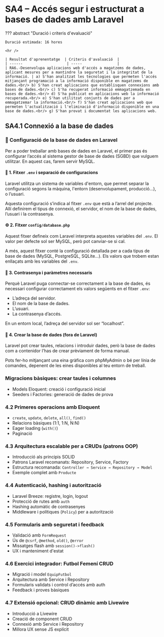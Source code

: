 # SA4 – Accés segur i estructurat a bases de dades amb Laravel

??? abstract "Duració i criteris d'evaluació"

    Duració estimada: 16 hores

    <hr />

    | Resultat d'aprenentatge  | Criteris d'avaluació  |
    | ------                    | -----                |
    | RA6.-Desenvolupa aplicacions web d'accés a magatzems de dades, aplicant mesures per a mantindre la seguretat i la integritat de la informació. | a) S'han analitzat les tecnologies que permeten l'accés mitjançant programació a la informació disponible en magatzems de dades.<br/> b) S'han creat aplicacions que establisquen connexions amb bases de dades.<br/> c) S'ha recuperat informació emmagatzemada en bases de dades.<br/> d) S'ha publicat en aplicacions web la informació recuperada.<br/> e) S'han utilitzat conjunts de dades per a emmagatzemar la informació.<br/> f) S'han creat aplicacions web que permeten l'actualització i l'eliminació d'informació disponible en una base de dades.<br/> g) S'han provat i documentat les aplicacions web.
 

##  SA4.1  Connexió a la base de dades
 
 
### 🔧 Configuració de la base de dades en Laravel

Per a poder treballar amb bases de dades en Laravel, el primer pas és configurar l’accés al sistema gestor de base de dades (SGBD) que vulguem utilitzar. En aquest cas, farem servir MySQL.

 
#### 📁 1. Fitxer `.env` i separació de configuracions

Laravel utilitza un sistema de variables d'entorn, que permet separar la configuració segons la màquina, l'entorn (desenvolupament, producció...), o l’usuari.

Aquesta configuració s’indica al fitxer `.env` que està a l’arrel del projecte. Allí definirem el tipus de connexió, el servidor, el nom de la base de dades, l’usuari i la contrasenya.
 

#### ⚙️ 2. Fitxer `config/database.php`

Aquest fitxer defineix com Laravel interpreta aquestes variables del `.env`. El valor per defecte sol ser MySQL, però pot canviar-se si cal.

A més, aquest fitxer conté la configuració detallada per a cada tipus de base de dades (MySQL, PostgreSQL, SQLite...). Els valors que trobem estan enllaçats amb les variables del `.env`.
 
#### 🔐 3. Contrasenya i paràmetres necessaris

Perquè Laravel puga connectar-se correctament a la base de dades, és necessari configurar correctament els valors següents en el fitxer `.env`:

- L’adreça del servidor.
- El nom de la base de dades.
- L’usuari.
- La contrasenya d’accés.

En un entorn local, l’adreça del servidor sol ser “localhost”.
 
#### 🧱 4. Crear la base de dades (fora de Laravel)

Laravel pot crear taules, relacions i introduir dades, però la base de dades com a contenidor l’has de crear prèviament de forma manual.

Pots fer-ho mitjançant una eina gràfica com phpMyAdmin o bé per línia de comandes, depenent de les eines disponibles al teu entorn de treball.

 
###  Migracions bàsiques: crear taules i columnes
 
- Models Eloquent: creació i configuració inicial
- Seeders i Factories: generació de dades de prova

### 4.2 Primeres operacions amb Eloquent
- `create`, `update`, `delete`, `all()`, `find()`
- Relacions bàsiques (1:1, 1:N, N:N)
- Eager loading (`with()`)
- Paginació

### 4.3 Arquitectura escalable per a CRUDs (patrons OOP)
- Introducció als principis SOLID
- Patrons Laravel recomanats: Repository, Service, Factory
- Estructura recomanada: `Controller → Service → Repository → Model`
- Exemple complet amb `Producte`

### 4.4 Autenticació, hashing i autorització
- Laravel Breeze: registre, login, logout
- Protecció de rutes amb `auth`
- Hashing automàtic de contrasenyes
- Middleware i polítiques (`Policy`) per a autorització

### 4.5 Formularis amb seguretat i feedback
- Validació amb `FormRequest`
- Ús de `@csrf`, `@method`, `old()`, `@error`
- Missatges flash amb `session()->flash()`
- UX i manteniment d'estat

### 4.6 Exercici integrador: Futbol Femení CRUD
- Migració i model `EquipFutbol`
- Arquitectura amb Service i Repository
- Formularis validats i control d’accés amb auth
- Feedback i proves bàsiques

### 4.7 Extensió opcional: CRUD dinàmic amb Livewire
- Introducció a Livewire
- Creació de component CRUD
- Connexió amb Service i Repository
- Millora UX sense JS explícit
